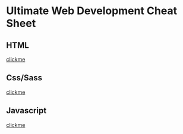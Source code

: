 # Ultimate Web Development Cheat Sheet

## HTML

[clickme](https://github.com/turkaytunc/WebDevCheatSheet/tree/master/HTML)

## Css/Sass

[clickme](https://github.com/turkaytunc/WebDevCheatSheet/tree/master/CSS/Sass)

## Javascript

[clickme](https://github.com/turkaytunc/WebDevCheatSheet/tree/master/Javascript)
